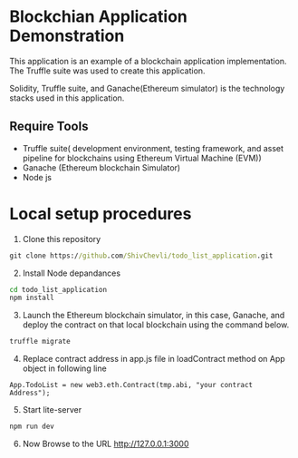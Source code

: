 # Blockchian Application Demonstration

This application is an example of a blockchain application implementation. The Truffle suite was used to create this application.

Solidity, Truffle suite, and Ganache(Ethereum simulator) is the technology stacks used in this application.

## Require Tools 

- Truffle suite( development environment, testing framework, and asset pipeline for blockchains using Ethereum Virtual Machine (EVM))
- Ganache (Ethereum blockchain Simulator)
- Node js 

# Local setup procedures

1. Clone this repository 
```cmd
git clone https://github.com/ShivChevli/todo_list_application.git
```

2. Install Node depandances 
```cmd
cd todo_list_application
npm install 
```

3. Launch the Ethereum blockchain simulator, in this case, Ganache, and deploy the contract on that local blockchain using the command below.
```cmd
truffle migrate 
```

4. Replace contract address in app.js file in loadContract method on App object in following line 
```
App.TodoList = new web3.eth.Contract(tmp.abi, "your contract Address");
```

5. Start lite-server 
```cmd
npm run dev 
```

6. Now Browse to the URL http://127.0.0.1:3000